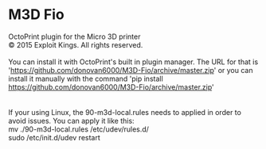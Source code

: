 # M3D Fio
OctoPrint plugin for the Micro 3D printer
<br>
© 2015 Exploit Kings. All rights reserved.
<br>
<br>
You can install it with OctoPrint's built in plugin manager. The URL for that is '<a href="https://github.com/donovan6000/M3D-Fio/archive/master.zip">https://github.com/donovan6000/M3D-Fio/archive/master.zip</a>' or you can install it manually with the command 'pip install https://github.com/donovan6000/M3D-Fio/archive/master.zip'
<br>
<br>
<br>
If your using Linux, the 90-m3d-local.rules needs to applied in order to avoid issues. You can apply it like this:
<br>
mv ./90-m3d-local.rules /etc/udev/rules.d/
<br>
sudo /etc/init.d/udev restart
